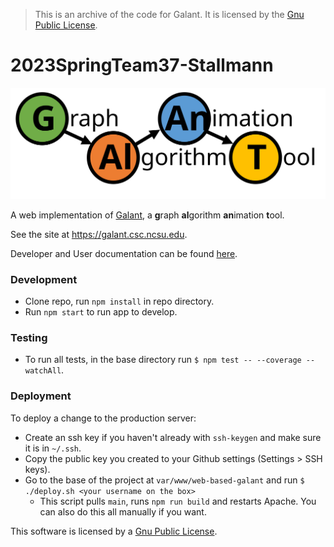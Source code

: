 > This is an archive of the code for Galant. It is licensed by the [Gnu Public License](https://www.gnu.org/licenses/gpl.html).

# 2023SpringTeam37-Stallmann

<div align='center'>
  <a href='https://galant.csc.ncsu.edu'>
  <img src='https://github.com/andrewtwatson/galant_senior_design_archive/blob/main/public/img/galant_full_logo.svg?raw=true' alt='Galant Logo' width=600px/>
  </a>
</div>

A web implementation of [Galant](https://github.com/mfms-ncsu/galant), a **g**raph **al**gorithm **an**imation **t**ool.

See the site at https://galant.csc.ncsu.edu.

Developer and User documentation can be found [here](https://galant.csc.ncsu.edu/documentation).

### Development
- Clone repo, run `npm install` in repo directory.
- Run `npm start` to run app to develop.

### Testing
- To run all tests, in the base directory run `$ npm test -- --coverage --watchAll`.

### Deployment
To deploy a change to the production server:
- Create an ssh key if you haven't already with `ssh-keygen` and make sure it is in `~/.ssh`.
- Copy the public key you created to your Github settings (Settings > SSH keys).
- Go to the base of the project at `var/www/web-based-galant` and run `$ ./deploy.sh <your username on the box>`
    - This script pulls `main`, runs `npm run build` and restarts Apache. You can also do this all manually if you want.

This software is licensed by a [Gnu Public License](https://www.gnu.org/licenses/gpl.html).
